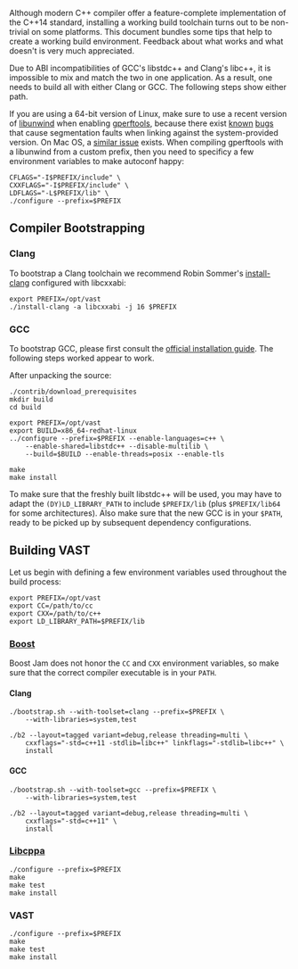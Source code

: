 Although modern C++ compiler offer a feature-complete implementation of the
C++14 standard, installing a working build toolchain turns out to be
non-trivial on some platforms. This document bundles some tips that help to
create a working build environment. Feedback about what works and what doesn't
is very much appreciated.

Due to ABI incompatibilities of GCC's libstdc++ and Clang's libc++, it is
impossible to mix and match the two in one application. As a result, one needs
to build all with either Clang or GCC. The following steps show either path.

If you are using a 64-bit version of Linux, make sure to use a recent version
of [libunwind](http://www.nongnu.org/libunwind/index.html) when enabling
[gperftools](http://code.google.com/p/gperftools/), because there exist
[known](http://code.google.com/p/gperftools/issues/detail?id=66)
[bugs](https://code.google.com/p/gperftools/source/browse/README) that
cause segmentation faults when linking against the system-provided version. On
Mac OS, a [similar issue](https://code.google.com/p/gperftools/issues/detail?id=413) exists.
When compiling gperftools with a libunwind from a custom prefix, then you need
to specificy a few environment variables to make autoconf happy:

    CFLAGS="-I$PREFIX/include" \
    CXXFLAGS="-I$PREFIX/include" \
    LDFLAGS="-L$PREFIX/lib" \
    ./configure --prefix=$PREFIX


## Compiler Bootstrapping

### Clang

To bootstrap a Clang toolchain we recommend Robin Sommer's
[install-clang](https://github.com/rsmmr/install-clang) configured with
libcxxabi:

    export PREFIX=/opt/vast
    ./install-clang -a libcxxabi -j 16 $PREFIX

### GCC

To bootstrap GCC, please first consult the [official installation
guide](http://gcc.gnu.org/wiki/InstallingGCC). The following steps worked
appear to work.

After unpacking the source:

    ./contrib/download_prerequisites
    mkdir build
    cd build

    export PREFIX=/opt/vast
    export BUILD=x86_64-redhat-linux
    ../configure --prefix=$PREFIX --enable-languages=c++ \
        --enable-shared=libstdc++ --disable-multilib \
        --build=$BUILD --enable-threads=posix --enable-tls 

    make
    make install

To make sure that the freshly built libstdc++ will be used, you may have to
adapt the `(DY)LD_LIBRARY_PATH` to include `$PREFIX/lib` (plus `$PREFIX/lib64`
for some architectures). Also make sure that the new GCC is in your `$PATH`,
ready to be picked up by subsequent dependency configurations.


## Building VAST

Let us begin with defining a few environment variables used throughout the
build process:

    export PREFIX=/opt/vast
    export CC=/path/to/cc
    export CXX=/path/to/c++
    export LD_LIBRARY_PATH=$PREFIX/lib

### [Boost](http://www.boost.org)

Boost Jam does not honor the `CC` and `CXX` environment variables, so make sure
that the correct compiler executable is in your `PATH`.

#### Clang

    ./bootstrap.sh --with-toolset=clang --prefix=$PREFIX \
        --with-libraries=system,test
    
    ./b2 --layout=tagged variant=debug,release threading=multi \
        cxxflags="-std=c++11 -stdlib=libc++" linkflags="-stdlib=libc++" \
        install

#### GCC

    ./bootstrap.sh --with-toolset=gcc --prefix=$PREFIX \
        --with-libraries=system,test
    
    ./b2 --layout=tagged variant=debug,release threading=multi \
        cxxflags="-std=c++11" \
        install

### [Libcppa](https://github.com/Neverlord/libcppa)

    ./configure --prefix=$PREFIX
    make
    make test
    make install

### VAST

    ./configure --prefix=$PREFIX
    make
    make test
    make install
